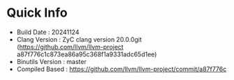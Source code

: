 # Quick Info
* Build Date : 20241124
* Clang Version : ZyC clang version 20.0.0git (https://github.com/llvm/llvm-project a87f776c1c873ea86a95c368f1a9331adc65d1ee)
* Binutils Version : master
* Compiled Based : https://github.com/llvm/llvm-project/commit/a87f776c

